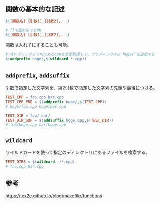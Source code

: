 ## 関数の基本的な記述
```makefile
$([関数名] [引数1],[引数2],...)

# {}で囲む形でもOK
${[関数名] [引数1],[引数2],...}
```
関数は入れ子にすることも可能。
```makefile
# 今のディレクトリ内にあるcppを全部取得して、プリフィックスに`hoge/`を追加する
$(addprefix hoge/,$(wildcard *.cpp))
```

## `addprefix`, `addsuffix`
引数で指定した文字列を、第2引数で指定した文字列の先頭や最後につける。
```makefile
TEST_CPP = foo.cpp bar.cpp 
TEST_CPP_PRE = $(addprefix hoge/,$(TEST_CPP)) 
# hoge/foo.cpp hoge/bar.cpp
```

```makefile
TEST_DIR = foo/ bar/ 
TEST_DIR_SUF = $(addsuffix hoge.cpp,$(TEST_DIR)) 
# foo/hoge.cpp bar/hoge.cpp
```

## `wildcard`
ワイルドカードを使って指定のディレクトリにあるファイルを検索する。
```makefile
TEST_DIRS = $(wildcard ./*.cpp)
# foo.cpp bar.cpp
```


## 参考
https://tex2e.github.io/blog/makefile/functions